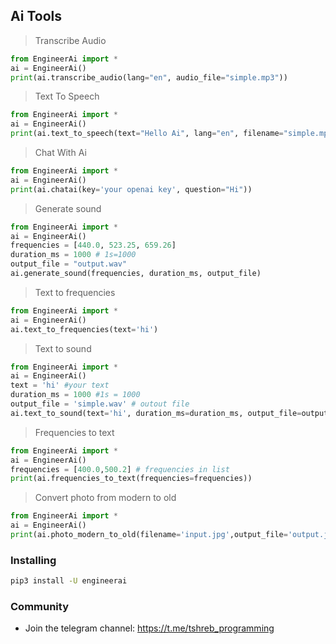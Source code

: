 ## Ai Tools

> Transcribe Audio

``` python
from EngineerAi import *
ai = EngineerAi()
print(ai.transcribe_audio(lang="en", audio_file="simple.mp3"))
```

> Text To Speech
```python
from EngineerAi import *
ai = EngineerAi()
print(ai.text_to_speech(text="Hello Ai", lang="en", filename="simple.mp3"))
```

> Chat With Ai
```python
from EngineerAi import *
ai = EngineerAi()
print(ai.chatai(key='your openai key', question="Hi"))
```

> Generate sound
```python
from EngineerAi import *
ai = EngineerAi()
frequencies = [440.0, 523.25, 659.26]  
duration_ms = 1000 # 1s=1000
output_file = "output.wav"  
ai.generate_sound(frequencies, duration_ms, output_file)
```

> Text to frequencies
```python
from EngineerAi import *
ai = EngineerAi()
ai.text_to_frequencies(text='hi')
```

> Text to sound
```python
from EngineerAi import *
ai = EngineerAi()
text = 'hi' #your text
duration_ms = 1000 #1s = 1000
output_file = 'simple.wav' # outout file
ai.text_to_sound(text='hi', duration_ms=duration_ms, output_file=output_file)
```

> Frequencies to text
```python
from EngineerAi import *
ai = EngineerAi()
frequencies = [400.0,500.2] # frequencies in list
print(ai.frequencies_to_text(frequencies=frequencies))
```

> Convert photo from modern to old
```python
from EngineerAi import *
ai = EngineerAi()
print(ai.photo_modern_to_old(filename='input.jpg',output_file='output.jpg'))
```

### Installing

``` bash
pip3 install -U engineerai
```

### Community

- Join the telegram channel: https://t.me/tshreb_programming
